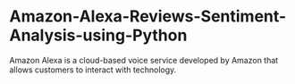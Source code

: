 # Amazon-Alexa-Reviews-Sentiment-Analysis-using-Python
Amazon Alexa is a cloud-based voice service developed by Amazon that allows customers to interact with technology.
